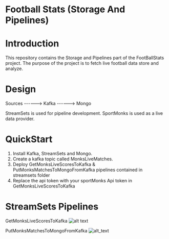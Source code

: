 # Football Stats (Storage And Pipelines)

# Introduction 
This repository contains the Storage and Pipelines part of the FootBallStats project.
The purpose of the project is to fetch live football data store and analyze.


# Design 

Sources ------> Kafka ------> Mongo 
                                  
StreamSets is used for pipeline development.
SportMonks is used as a live data provider.


# QuickStart 
1.  Install Kafka, StreamSets and Mongo.
2.  Create a kafka topic called  MonksLiveMatches.
3.  Deploy  GetMonksLiveScoresToKafka & PutMonksMatchesToMongoFromKafka pipelines contained in streamsets folder 
4.  Replace the api token with your sportMonks Api token in GetMonksLiveScoresToKafka


# StreamSets Pipelines 
GetMonksLiveScoresToKafka
![alt text](https://github.com/athanikos/Football_Stats_Storage_And_Pipelines/blob/master/screenshots/GetMonksLiveScoresToKafka.png)


PutMonksMatchesToMongoFromKafka
![alt_text](https://github.com/athanikos/Football_Stats_Storage_And_Pipelines/blob/master/screenshots/PutMonksMatchesToMongoFromKafka.png)











